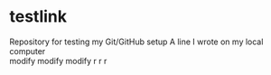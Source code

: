 # testlink
Repository for testing my Git/GitHub setup
A line I wrote on my local computer  
modify
modify
modify
r
r
r
